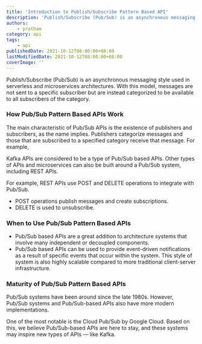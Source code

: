 ```yaml
---
title: 'Introduction to Publish/Subscribe Pattern Based API'
description: 'Publish/Subscribe (Pub/Sub) is an asynchronous messaging style used in serverless and microservices architectures.'
authors:
    - pratham
category: api
tags:
    - api
publishedDate: 2021-10-12T08:00:00+08:00
lastModifiedDate: 2021-10-12T08:00:00+08:00
coverImage: ''
---
```


<Lead>
	Publish/Subscribe (Pub/Sub) is an asynchronous messaging style used in
	serverless and microservices architectures. With this model, messages are
	not sent to a specific subscriber but are instead categorized to be
	available to all subscribers of the category.
</Lead>

### How Pub/Sub Pattern Based APIs Work

The main characteristic of Pub/Sub APIs is the existence of publishers and subscribers, as the name implies. Publishers categorize messages and those that are subscribed to a specified category receive that message.
For example,

Kafka APIs are considered to be a type of Pub/Sub based APIs. Other types of APIs and microservices can also be built around a Pub/Sub system, including REST APIs.

For example, REST APIs use POST and DELETE operations to integrate with Pub/Sub.

-   POST operations publish messages and create subscriptions.
-   DELETE is used to unsubscribe.

### When to Use Pub/Sub Pattern Based APIs

-   Pub/Sub based APIs are a great addition to architecture systems that involve many independent or decoupled components.
-   Pub/Sub based APIs can be used to provide event-driven notifications as a result of specific events that occur within the system. This style of system is also highly scalable compared to more traditional client-server infrastructure.

### Maturity of Pub/Sub Pattern Based APIs

Pub/Sub systems have been around since the late 1980s. However, Pub/Sub systems and Pub/Sub-based APIs also have more modern implementations.

One of the most notable is the Cloud Pub/Sub by Google Cloud. Based on this, we believe Pub/Sub-based APIs are here to stay, and these systems may inspire new types of APIs — like Kafka.
